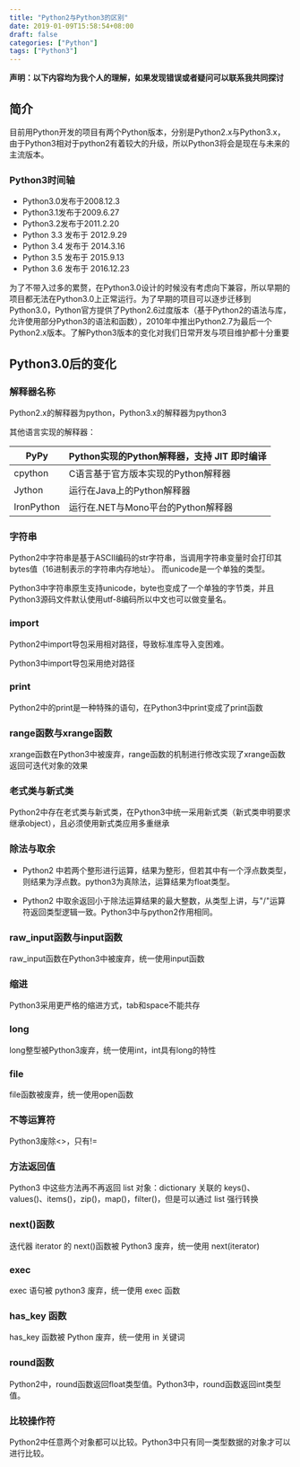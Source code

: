 ```yaml
---
title: "Python2与Python3的区别"
date: 2019-01-09T15:58:54+08:00
draft: false
categories: ["Python"] 
tags: ["Python3"]
---
```


**声明：以下内容均为我个人的理解，如果发现错误或者疑问可以联系我共同探讨**

## 简介

目前用Python开发的项目有两个Python版本，分别是Python2.x与Python3.x，由于Python3相对于python2有着较大的升级，所以Python3将会是现在与未来的主流版本。



### Python3时间轴

- Python3.0发布于2008.12.3
- Python3.1发布于2009.6.27
- Python3.2发布于2011.2.20
- Python 3.3 发布于 2012.9.29
- Python 3.4 发布于 2014.3.16
- Python 3.5 发布于 2015.9.13
- Python 3.6 发布于 2016.12.23

为了不带入过多的累赘，在Python3.0设计的时候没有考虑向下兼容，所以早期的项目都无法在Python3.0上正常运行。为了早期的项目可以逐步迁移到Python3.0，Python官方提供了Python2.6过度版本（基于Python2的语法与库，允许使用部分Python3的语法和函数），2010年中推出Python2.7为最后一个Python2.x版本。了解Python3版本的变化对我们日常开发与项目维护都十分重要



## Python3.0后的变化

### 解释器名称

Python2.x的解释器为python，Python3.x的解释器为python3

其他语言实现的解释器：

| PyPy       | Python实现的Python解释器，支持 JIT 即时编译 |
| ---------- | ------------------------------------------- |
| cpython    | C语言基于官方版本实现的Python解释器         |
| Jython     | 运行在Java上的Python解释器                  |
| IronPython | 运行在.NET与Mono平台的Python解释器          |



### 字符串

Python2中字符串是基于ASCII编码的str字符串，当调用字符串变量时会打印其bytes值（16进制表示的字符串内存地址）。 而unicode是一个单独的类型。

Python3中字符串原生支持unicode，byte也变成了一个单独的字节类，并且Python3源码文件默认使用utf-8编码所以中文也可以做变量名。



### import

Python2中import导包采用相对路径，导致标准库导入变困难。

Python3中import导包采用绝对路径



### print

Python2中的print是一种特殊的语句，在Python3中print变成了print函数



### range函数与xrange函数

xrange函数在Python3中被废弃，range函数的机制进行修改实现了xrange函数返回可迭代对象的效果



### 老式类与新式类

Python2中存在老式类与新式类，在Python3中统一采用新式类（新式类申明要求继承object），且必须使用新式类应用多重继承



### 除法与取余

- Python2 中若两个整形进行运算，结果为整形，但若其中有一个浮点数类型，则结果为浮点数。python3为真除法，运算结果为float类型。

- Python2 中取余返回小于除法运算结果的最大整数，从类型上讲，与"/"运算符返回类型逻辑一致。Python3中与python2作用相同。



### raw_input函数与input函数

raw_input函数在Python3中被废弃，统一使用input函数



### 缩进

Python3采用更严格的缩进方式，tab和space不能共存



### long

long整型被Python3废弃，统一使用int，int具有long的特性



### file

file函数被废弃，统一使用open函数



### 不等运算符

Python3废除<>，只有!=



### 方法返回值

Python3 中这些方法再不再返回 list 对象：dictionary 关联的 keys()、values()、items()，zip()，map()，filter()，但是可以通过 list 强行转换



### next()函数

迭代器 iterator 的 next()函数被 Python3 废弃，统一使用 next(iterator)



### exec

exec 语句被 python3 废弃，统一使用 exec 函数



### has_key 函数

has_key 函数被 Python 废弃，统一使用 in 关键词



### round函数

Python2中，round函数返回float类型值。Python3中，round函数返回int类型值。



### 比较操作符

Python2中任意两个对象都可以比较。Python3中只有同一类型数据的对象才可以进行比较。

